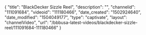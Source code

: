 {
    "title": "BlackDecker Sizzle Reel",
    "description": "",
    "channelid": "111091684",
    "videoid": "111180466",
    "date_created": "1502924640",
    "date_modified": "1504049177",
    "type": "captivate",
    "layout": "channelVideo",
    "url": "\/bbbusa-latest-videos\/blackdecker-sizzle-reel\/111091684-111180466"
}